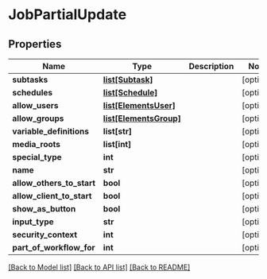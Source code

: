 # JobPartialUpdate

## Properties

Name | Type | Description | Notes
------------ | ------------- | ------------- | -------------
**subtasks** | [**list[Subtask]**](Subtask.md) |  | [optional] 
**schedules** | [**list[Schedule]**](Schedule.md) |  | [optional] 
**allow_users** | [**list[ElementsUser]**](ElementsUser.md) |  | [optional] 
**allow_groups** | [**list[ElementsGroup]**](ElementsGroup.md) |  | [optional] 
**variable_definitions** | **list[str]** |  | [optional] 
**media_roots** | **list[int]** |  | [optional] 
**special_type** | **int** |  | [optional] 
**name** | **str** |  | [optional] 
**allow_others_to_start** | **bool** |  | [optional] 
**allow_client_to_start** | **bool** |  | [optional] 
**show_as_button** | **bool** |  | [optional] 
**input_type** | **str** |  | [optional] 
**security_context** | **int** |  | [optional] 
**part_of_workflow_for** | **int** |  | [optional] 

[[Back to Model list]](../#documentation-for-models) [[Back to API list]](../#documentation-for-api-endpoints) [[Back to README]](../)



